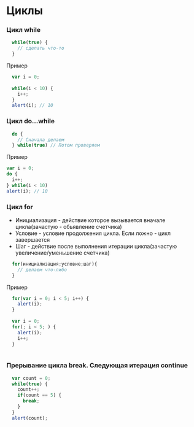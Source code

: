 # Циклы

### Цикл while
```javascript
  while(true) {
    // сделать что-то
  }
```
Пример
```javascript
  var i = 0;
  
  while(i < 10) {
    i++;
  }
  alert(i); // 10
```

### Цикл do...while

```javascript
  do {
    // Сначала делаем
  } while(true) // Потом проверяем
```
Пример
  ```javascript
  var i = 0;
  do {
    i++;
  } while(i < 10) 
  alert(i); // 10
```

### Цикл for
* Инициализация - действие которое вызывается вначале цикла(зачастую - обьявление счетчика)
* Условие - условие продолжения цикла. Если ложно - цикл завершается 
* Шаг  - действие после выполнения итерации цикла(зачастую увеличение/уменьшение счетчика)
```javascript
  for(инициализация;условие;шаг){
    // делаем что-либо
  }
```
Пример 
```javascript
  for(var i = 0; i < 5; i++) {
    alert(i);
  }
  
  var i = 0;
  for(; i < 5; ) {
    alert(i);
    i++;
  }
 
```
### Прерывание цикла break. Следующая итерация continue
```javascript
  var count = 0;
  while(true) {
    count++;
    if(count == 5) {
      break;
    }
  }
  alert(count);
```
